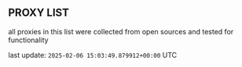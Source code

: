 ## PROXY LIST

all proxies in this list were collected from open sources and tested for functionality

last update: `2025-02-06 15:03:49.879912+00:00` UTC